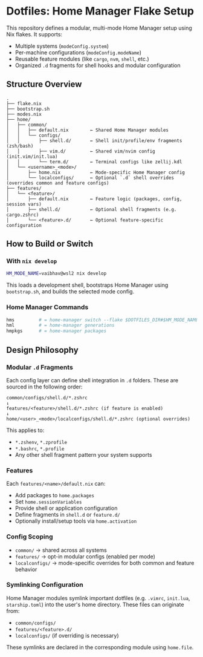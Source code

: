 # Dotfiles: Home Manager Flake Setup

This repository defines a modular, multi-mode Home Manager setup using Nix flakes.
It supports:
- Multiple systems (`modeConfig.system`)
- Per-machine configurations (`modeConfig.modeName`)
- Reusable feature modules (like `cargo`, `nvm`, `shell`, etc.)
- Organized `.d` fragments for shell hooks and modular configuration

## Structure Overview

```
.
├── flake.nix
├── bootstrap.sh
├── modes.nix
├── home/
│   ├── common/
│   │   ├── default.nix        ← Shared Home Manager modules
│   │   └── configs/
│   │       ├── shell.d/       ← Shell init/profile/env fragments (zsh/bash)
│   │       ├── vim.d/         ← Shared vim/nvim config (init.vim/init.lua)
│   │       └── term.d/        ← Terminal configs like zellij.kdl
│   └── <username>_<mode>/
│       ├── home.nix           ← Mode-specific Home Manager config
│       └── localconfigs/      ← Optional `.d` shell overrides (overrides common and feature configs)
├── features/
│   └── <feature>/
│       ├── default.nix        ← Feature logic (packages, config, session vars)
│       ├── shell.d/           ← Optional shell fragments (e.g. cargo.zshrc)
│       └── <feature>.d/       ← Optional feature-specific configuration
```

## How to Build or Switch

### With `nix develop`
```sh
HM_MODE_NAME=vaibhav@wsl2 nix develop
```
This loads a development shell, bootstraps Home Manager using `bootstrap.sh`, and builds the selected mode config.

### Home Manager Commands
```sh
hms         # = home-manager switch --flake $DOTFILES_DIR#$HM_MODE_NAME
hml         # = home-manager generations
hmpkgs      # = home-manager packages
```

## Design Philosophy

### Modular `.d` Fragments
Each config layer can define shell integration in `.d` folders. These are sourced in the following order:

```text
common/configs/shell.d/*.zshrc
↓
features/<feature>/shell.d/*.zshrc (if feature is enabled)
↓
home/<user>_<mode>/localconfigs/shell.d/*.zshrc (optional overrides)
```

This applies to:
- `*.zshenv`, `*.zprofile`
- `*.bashrc`, `*.profile`
- Any other shell fragment pattern your system supports

### Features
Each `features/<name>/default.nix` can:
- Add packages to `home.packages`
- Set `home.sessionVariables`
- Provide shell or application configuration
- Define fragments in `shell.d` or `feature.d/`
- Optionally install/setup tools via `home.activation`

### Config Scoping
- `common/` → shared across all systems
- `features/` → opt-in modular configs (enabled per mode)
- `localconfigs/` → mode-specific overrides for both common and feature behavior

### Symlinking Configuration
Home Manager modules symlink important dotfiles (e.g. `.vimrc`, `init.lua`, `starship.toml`) into the user's home directory. These files can originate from:
- `common/configs/`
- `features/<feature>.d/`
- `localconfigs/` (if overriding is necessary)

These symlinks are declared in the corresponding module using `home.file`.
